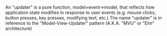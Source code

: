 An "updater" is a pure function, model×event→model, that reflects how application state modifies in response 
to user events (e.g. mouse clicks, button presses, key presses, modifying text, etc.)
The name "updater" is in reference to the "Model-View-Updater" pattern (A.K.A. "MVU" or "Elm" architecture)